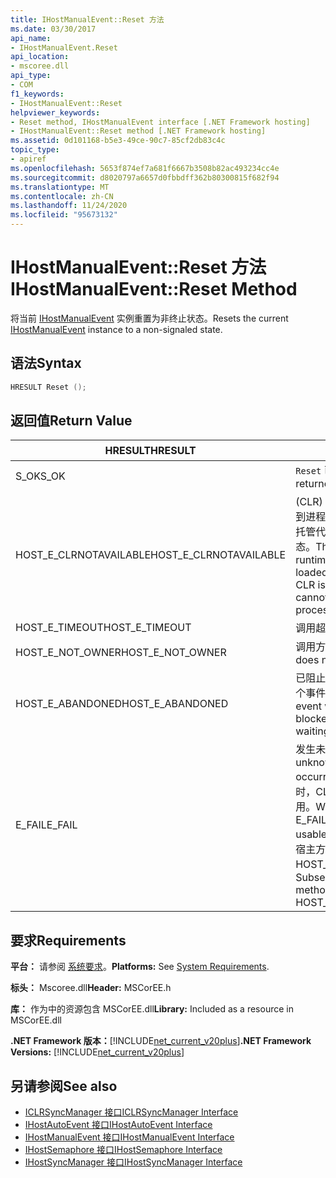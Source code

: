 ```yaml
---
title: IHostManualEvent::Reset 方法
ms.date: 03/30/2017
api_name:
- IHostManualEvent.Reset
api_location:
- mscoree.dll
api_type:
- COM
f1_keywords:
- IHostManualEvent::Reset
helpviewer_keywords:
- Reset method, IHostManualEvent interface [.NET Framework hosting]
- IHostManualEvent::Reset method [.NET Framework hosting]
ms.assetid: 0d101168-b5e3-49ce-90c7-85cf2db83c4c
topic_type:
- apiref
ms.openlocfilehash: 5653f874ef7a681f6667b3508b82ac493234cc4e
ms.sourcegitcommit: d8020797a6657d0fbbdff362b80300815f682f94
ms.translationtype: MT
ms.contentlocale: zh-CN
ms.lasthandoff: 11/24/2020
ms.locfileid: "95673132"
---
```

# <a name="ihostmanualeventreset-method"></a><span data-ttu-id="a988a-102">IHostManualEvent::Reset 方法</span><span class="sxs-lookup"><span data-stu-id="a988a-102">IHostManualEvent::Reset Method</span></span>

<span data-ttu-id="a988a-103">将当前 [IHostManualEvent](ihostmanualevent-interface.md) 实例重置为非终止状态。</span><span class="sxs-lookup"><span data-stu-id="a988a-103">Resets the current [IHostManualEvent](ihostmanualevent-interface.md) instance to a non-signaled state.</span></span>  
  
## <a name="syntax"></a><span data-ttu-id="a988a-104">语法</span><span class="sxs-lookup"><span data-stu-id="a988a-104">Syntax</span></span>  
  
```cpp  
HRESULT Reset ();  
```  
  
## <a name="return-value"></a><span data-ttu-id="a988a-105">返回值</span><span class="sxs-lookup"><span data-stu-id="a988a-105">Return Value</span></span>  
  
|<span data-ttu-id="a988a-106">HRESULT</span><span class="sxs-lookup"><span data-stu-id="a988a-106">HRESULT</span></span>|<span data-ttu-id="a988a-107">说明</span><span class="sxs-lookup"><span data-stu-id="a988a-107">Description</span></span>|  
|-------------|-----------------|  
|<span data-ttu-id="a988a-108">S_OK</span><span class="sxs-lookup"><span data-stu-id="a988a-108">S_OK</span></span>|<span data-ttu-id="a988a-109">`Reset` 已成功返回。</span><span class="sxs-lookup"><span data-stu-id="a988a-109">`Reset` returned successfully.</span></span>|  
|<span data-ttu-id="a988a-110">HOST_E_CLRNOTAVAILABLE</span><span class="sxs-lookup"><span data-stu-id="a988a-110">HOST_E_CLRNOTAVAILABLE</span></span>|<span data-ttu-id="a988a-111"> (CLR) 的公共语言运行时未加载到进程中，或 CLR 处于无法运行托管代码或成功处理调用的状态。</span><span class="sxs-lookup"><span data-stu-id="a988a-111">The common language runtime (CLR) has not been loaded into a process, or the CLR is in a state in which it cannot run managed code or process the call successfully.</span></span>|  
|<span data-ttu-id="a988a-112">HOST_E_TIMEOUT</span><span class="sxs-lookup"><span data-stu-id="a988a-112">HOST_E_TIMEOUT</span></span>|<span data-ttu-id="a988a-113">调用超时。</span><span class="sxs-lookup"><span data-stu-id="a988a-113">The call timed out.</span></span>|  
|<span data-ttu-id="a988a-114">HOST_E_NOT_OWNER</span><span class="sxs-lookup"><span data-stu-id="a988a-114">HOST_E_NOT_OWNER</span></span>|<span data-ttu-id="a988a-115">调用方不拥有该锁。</span><span class="sxs-lookup"><span data-stu-id="a988a-115">The caller does not own the lock.</span></span>|  
|<span data-ttu-id="a988a-116">HOST_E_ABANDONED</span><span class="sxs-lookup"><span data-stu-id="a988a-116">HOST_E_ABANDONED</span></span>|<span data-ttu-id="a988a-117">已阻止的线程或纤程正在等待某个事件时，该事件被取消。</span><span class="sxs-lookup"><span data-stu-id="a988a-117">An event was canceled while a blocked thread or fiber was waiting on it.</span></span>|  
|<span data-ttu-id="a988a-118">E_FAIL</span><span class="sxs-lookup"><span data-stu-id="a988a-118">E_FAIL</span></span>|<span data-ttu-id="a988a-119">发生未知的灾难性故障。</span><span class="sxs-lookup"><span data-stu-id="a988a-119">An unknown catastrophic failure occurred.</span></span> <span data-ttu-id="a988a-120">当方法返回 E_FAIL 时，CLR 在该进程内将不再可用。</span><span class="sxs-lookup"><span data-stu-id="a988a-120">When a method returns E_FAIL, the CLR is no longer usable within the process.</span></span> <span data-ttu-id="a988a-121">对宿主方法的后续调用会返回 HOST_E_CLRNOTAVAILABLE。</span><span class="sxs-lookup"><span data-stu-id="a988a-121">Subsequent calls to hosting methods return HOST_E_CLRNOTAVAILABLE.</span></span>|  
  
## <a name="requirements"></a><span data-ttu-id="a988a-122">要求</span><span class="sxs-lookup"><span data-stu-id="a988a-122">Requirements</span></span>  

 <span data-ttu-id="a988a-123">**平台：** 请参阅 [系统要求](../../get-started/system-requirements.md)。</span><span class="sxs-lookup"><span data-stu-id="a988a-123">**Platforms:** See [System Requirements](../../get-started/system-requirements.md).</span></span>  
  
 <span data-ttu-id="a988a-124">**标头：** Mscoree.dll</span><span class="sxs-lookup"><span data-stu-id="a988a-124">**Header:** MSCorEE.h</span></span>  
  
 <span data-ttu-id="a988a-125">**库：** 作为中的资源包含 MSCorEE.dll</span><span class="sxs-lookup"><span data-stu-id="a988a-125">**Library:** Included as a resource in MSCorEE.dll</span></span>  
  
 <span data-ttu-id="a988a-126">**.NET Framework 版本：**[!INCLUDE[net_current_v20plus](../../../../includes/net-current-v20plus-md.md)]</span><span class="sxs-lookup"><span data-stu-id="a988a-126">**.NET Framework Versions:** [!INCLUDE[net_current_v20plus](../../../../includes/net-current-v20plus-md.md)]</span></span>  
  
## <a name="see-also"></a><span data-ttu-id="a988a-127">另请参阅</span><span class="sxs-lookup"><span data-stu-id="a988a-127">See also</span></span>

- [<span data-ttu-id="a988a-128">ICLRSyncManager 接口</span><span class="sxs-lookup"><span data-stu-id="a988a-128">ICLRSyncManager Interface</span></span>](iclrsyncmanager-interface.md)
- [<span data-ttu-id="a988a-129">IHostAutoEvent 接口</span><span class="sxs-lookup"><span data-stu-id="a988a-129">IHostAutoEvent Interface</span></span>](ihostautoevent-interface.md)
- [<span data-ttu-id="a988a-130">IHostManualEvent 接口</span><span class="sxs-lookup"><span data-stu-id="a988a-130">IHostManualEvent Interface</span></span>](ihostmanualevent-interface.md)
- [<span data-ttu-id="a988a-131">IHostSemaphore 接口</span><span class="sxs-lookup"><span data-stu-id="a988a-131">IHostSemaphore Interface</span></span>](ihostsemaphore-interface.md)
- [<span data-ttu-id="a988a-132">IHostSyncManager 接口</span><span class="sxs-lookup"><span data-stu-id="a988a-132">IHostSyncManager Interface</span></span>](ihostsyncmanager-interface.md)
